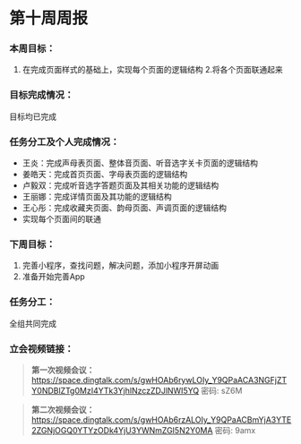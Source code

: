 # 第十周周报

### 本周目标：

1. 在完成页面样式的基础上，实现每个页面的逻辑结构
2.将各个页面联通起来

### 目标完成情况：

目标均已完成

### 任务分工及个人完成情况：

- 王炎：完成声母表页面、整体音页面、听音选字关卡页面的逻辑结构
- 姜皓天：完成首页页面、字母表页面的逻辑结构
- 卢毅双：完成听音选字答题页面及其相关功能的逻辑结构
- 王丽娜：完成详情页面及其功能的逻辑结构   
- 王心彤：完成收藏夹页面、韵母页面、声调页面的逻辑结构  
- 实现每个页面间的联通

### 下周目标：

1. 完善小程序，查找问题，解决问题，添加小程序开屏动画
2. 准备开始完善App

### 任务分工：

全组共同完成

### 立会视频链接：

> **第一次视频会议：**
> https://space.dingtalk.com/s/gwHOAb6rywLOIy_Y9QPaACA3NGFjZTY0NDBlZTg0MzI4YTk3YjhlNzczZDJlNWI5YQ
> 密码: sZ6M

> **第二次视频会议：**
> https://space.dingtalk.com/s/gwHOAb6rzALOIy_Y9QPaACBmYjA3YTE2ZGNjOGQ0YTYzODk4YjU3YWNmZGI5N2Y0MA
> 密码: 9amx

